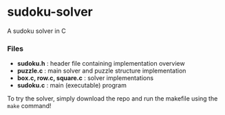 # sudoku-solver
A sudoku solver in C

### Files
- **sudoku.h** : header file containing implementation overview
- **puzzle.c** : main solver and puzzle structure implementation
- **box.c, row.c, square.c** : solver implementations
- **sudoku.c** : main (executable) program

 To try the solver, simply download the repo and run the makefile using the `make` command!

